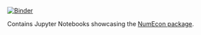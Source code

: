 [![Binder](https://mybinder.org/badge_logo.svg)](https://mybinder.org/v2/gh/NumEconCopenhagen/NumEconNotebooks/master?urlpath=lab)

Contains Jupyter Notebooks showcasing the [NumEcon package](https://github.com/NumEconCopenhagen/NumEcon).
